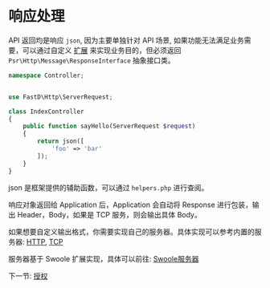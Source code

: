# 响应处理

API 返回均是响应 `json`, 因为主要单独针对 API 场景, 如果功能无法满足业务需要，可以通过自定义 [扩展](3-11-extend.md) 来实现业务目的，但必须返回 `Psr\Http\Message\ResponseInterface` 抽象接口类。

```php
namespace Controller;


use FastD\Http\ServerRequest;

class IndexController
{
    public function sayHello(ServerRequest $request)
    {
        return json([
            'foo' => 'bar'
        ]);
    }
}
```

json 是框架提供的辅助函数，可以通过 `helpers.php` 进行查阅。

响应对象返回给 Application 后，Application 会自动将 Response 进行包装，输出 Header，Body，如果是 TCP 服务，则会输出具体 Body。

如果想要自定义输出格式，你需要实现自己的服务器。具体实现可以参考内置的服务器: [HTTP](../../src/Servitization/Server/HTTPServer.php), [TCP](../../src/Servitization/Server/TCPServer.php)

服务器基于 Swoole 扩展实现，具体可以前往: [Swoole服务器](3-9-swoole-server.md)

下一节: [授权](2-4-authorization.md)
